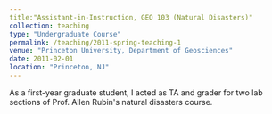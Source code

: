 ```yaml
---
title:"Assistant-in-Instruction, GEO 103 (Natural Disasters)"
collection: teaching
type: "Undergraduate Course"
permalink: /teaching/2011-spring-teaching-1
venue: "Princeton University, Department of Geosciences"
date: 2011-02-01
location: "Princeton, NJ"
---
```


As a first-year graduate student, I acted as TA and grader for two lab sections of Prof. Allen Rubin's natural disasters course.
